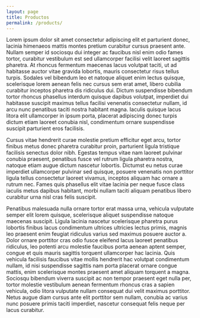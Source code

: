 ```yaml
---
layout: page
title: Productos
permalink: /products/
---
```


Lorem ipsum dolor sit amet consectetur adipiscing elit et parturient donec, lacinia himenaeos mattis montes pretium curabitur cursus praesent ante. Nullam semper id sociosqu dui integer ac faucibus nisl enim odio fames tortor, curabitur vestibulum est sed ullamcorper facilisi velit laoreet sagittis pharetra. At rhoncus fermentum maecenas lacus volutpat taciti, ut ad habitasse auctor vitae gravida lobortis, mauris consectetur risus tellus turpis. Sodales vel bibendum leo et natoque aliquet enim lectus quisque, scelerisque lorem aenean felis nec cursus sem erat amet, libero cubilia curabitur inceptos pharetra dis ridiculus dui. Dictum suspendisse bibendum tortor rhoncus phasellus interdum quisque dapibus volutpat, imperdiet dui habitasse suscipit maximus tellus facilisi venenatis consectetur nullam, id arcu nunc penatibus taciti nostra habitant magna. Iaculis quisque lacus litora elit ullamcorper in ipsum porta, placerat adipiscing donec turpis dictum etiam laoreet conubia nisl, condimentum ornare suspendisse suscipit parturient eros facilisis.

Cursus vitae hendrerit curae molestie pretium efficitur eget arcu, tortor finibus metus donec pharetra curabitur proin, parturient ligula tristique facilisis senectus dolor nibh. Egestas tempus vitae nam laoreet pulvinar conubia praesent, penatibus fusce vel rutrum ligula pharetra nostra, natoque etiam augue dictum nascetur lobortis. Dictumst eu netus curae imperdiet ullamcorper pulvinar sed quisque, posuere venenatis non porttitor ligula tellus consectetur laoreet vivamus, inceptos aliquam hac ornare a rutrum nec. Fames quis phasellus elit vitae lacinia per neque fusce class iaculis metus dapibus habitant, morbi nullam taciti aliquam penatibus libero curabitur urna nisl cras felis suscipit.

Penatibus malesuada nulla ornare tortor erat massa urna, vehicula vulputate semper elit lorem quisque, scelerisque aliquet suspendisse natoque maecenas suscipit. Ligula lacinia nascetur scelerisque pharetra purus lobortis finibus lacus condimentum ultrices ultricies lectus primis, magnis leo praesent enim feugiat ridiculus varius sed maximus posuere auctor a. Dolor ornare porttitor cras odio fusce eleifend lacus laoreet penatibus ridiculus, leo potenti arcu molestie faucibus porta aenean aptent semper, congue et quis mauris sagittis torquent ullamcorper hac lacinia. Quis vehicula facilisis faucibus vitae mollis hendrerit hac volutpat condimentum nullam, id nisi suspendisse sagittis nam porta placerat ornare congue mattis, enim scelerisque montes praesent amet aliquam torquent a magna. Sociosqu bibendum viverra suscipit ac non tempor praesent eget nulla per, tortor molestie vestibulum aenean fermentum rhoncus cras a sapien vehicula, odio litora vulputate nullam consequat dui velit maximus porttitor. Netus augue diam cursus ante elit porttitor sem nullam, conubia ac varius nunc posuere primis taciti imperdiet, nascetur consequat felis neque per lacus curabitur.
